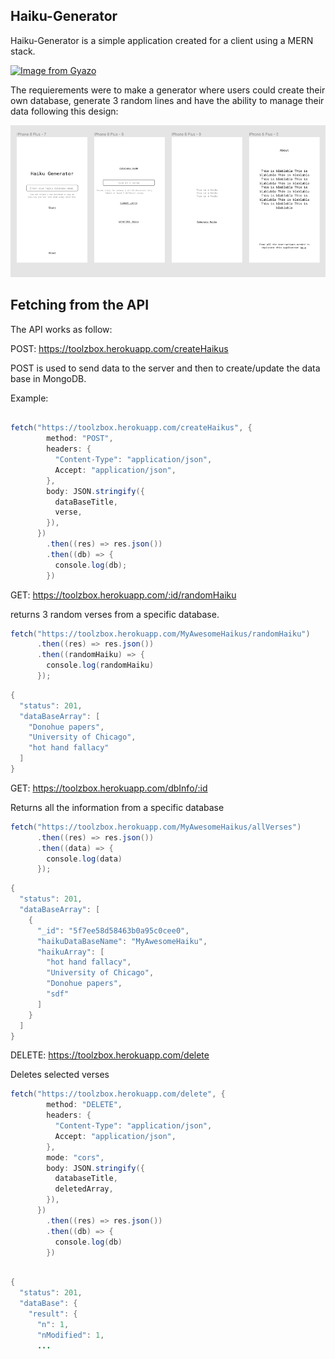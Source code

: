 ## Haiku-Generator

Haiku-Generator is a simple application created for a client using a MERN stack.

<a href="https://gyazo.com/d599404299d046733074e184bc96385b"><img src="https://i.gyazo.com/d599404299d046733074e184bc96385b.gif" alt="Image from Gyazo" width="576"/></a>

The requierements were to make a generator where users could create their own database, generate 3 random lines and have the ability to manage their data following this design:

![Alt text](client/public/FIGMA.png)

## Fetching from the API

The API works as follow:

POST: https://toolzbox.herokuapp.com/createHaikus

POST is used to send data to the server and then to create/update the data base in MongoDB.

Example:

```java

fetch("https://toolzbox.herokuapp.com/createHaikus", {
        method: "POST",
        headers: {
          "Content-Type": "application/json",
          Accept: "application/json",
        },
        body: JSON.stringify({
          dataBaseTitle,
          verse,
        }),
      })
        .then((res) => res.json())
        .then((db) => {
          console.log(db);
        })
```

GET: https://toolzbox.herokuapp.com/:id/randomHaiku

returns 3 random verses from a specific database.

```java
fetch("https://toolzbox.herokuapp.com/MyAwesomeHaikus/randomHaiku")
      .then((res) => res.json())
      .then((randomHaiku) => {
        console.log(randomHaiku)
      });
```

```java
{
  "status": 201,
  "dataBaseArray": [
    "Donohue papers",
    "University of Chicago",
    "hot hand fallacy"
  ]
}
```

GET: https://toolzbox.herokuapp.com/dbInfo/:id

Returns all the information from a specific database

```java
fetch("https://toolzbox.herokuapp.com/MyAwesomeHaikus/allVerses")
      .then((res) => res.json())
      .then((data) => {
        console.log(data)
      });
```

```java
{
  "status": 201,
  "dataBaseArray": [
    {
      "_id": "5f7ee58d58463b0a95c0cee0",
      "haikuDataBaseName": "MyAwesomeHaiku",
      "haikuArray": [
        "hot hand fallacy",
        "University of Chicago",
        "Donohue papers",
        "sdf"
      ]
    }
  ]
}
```

DELETE: https://toolzbox.herokuapp.com/delete

Deletes selected verses

```java
fetch("https://toolzbox.herokuapp.com/delete", {
        method: "DELETE",
        headers: {
          "Content-Type": "application/json",
          Accept: "application/json",
        },
        mode: "cors",
        body: JSON.stringify({
          databaseTitle,
          deletedArray,
        }),
      })
        .then((res) => res.json())
        .then((db) => {
          console.log(db)
        })
```

```java

{
  "status": 201,
  "dataBase": {
    "result": {
      "n": 1,
      "nModified": 1,
      ...
```
